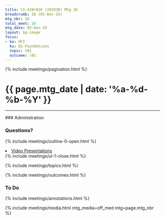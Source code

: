```yaml
---
title: CS-428+828 (201930) Mtg 26
breadcrumb: 26 (05-Dec-19)
mtg_nbr: 26
total_meet: 26
mtg_date: 05-Dec-19
layout: bg-image
focus:
- ka: HCI
  ku: 01-Foundations
  topic: t01
  outcome: l01
---
```

{% include meetings/pagination.html %}
<h1 class="text-center">
  {{ page.mtg_date | date: '%a-%d-%b-%Y' }}
</h1>
<hr />
### Administration

### Questions?

{% include meetings/outline-0-open.html %}
<li>
  <a target="_blank" {%comment%}_{%endcomment%}
  href="{{ "/teaching/CS-428+828/201930/videos.html" | relative_url }}">
    Video Presentations
  </a>
</li>
{% include meetings/ul-1-close.html %}



{% include meetings/topics.html %}

{% include meetings/outcomes.html %}

### To Do

{% include meetings/annotations.html %}

{% include meetings/media.html mtg_media=off_med mtg=page.mtg_nbr %}

